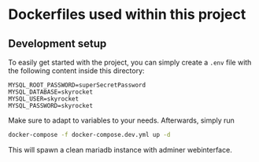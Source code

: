 # Dockerfiles used within this project

## Development setup

To easily get started with the project, you can simply create a `.env` file with the following content inside this directory:

```env
MYSQL_ROOT_PASSWORD=superSecretPassword
MYSQL_DATABASE=skyrocket
MYSQL_USER=skyrocket
MYSQL_PASSWORD=skyrocket
```

Make sure to adapt to variables to your needs. Afterwards, simply run

```sh
docker-compose -f docker-compose.dev.yml up -d
```

This will spawn a clean mariadb instance with adminer webinterface.
